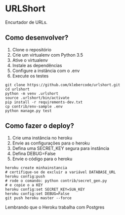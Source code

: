 # URLShort

Encurtador de URLs.

## Como desenvolver?

1. Clone o repositório
2. Crie um virtualenv com Python 3.5
3. Ative o virtualenv
4. Instale as dependências
5. Configure a instância com o .env
6. Execute os testes

```console
git clone https://github.com/klebercode/urlshort.git
cd urlshort
python -m venv .urlshort
source .urlshort/bin/activate
pip install -r requirements-dev.txt
cp contrib/env-sample .env
python manage.py test
```

## Como fazer o deploy?

1. Crie uma instância no heroku
2. Envie as configurações para o heroku
3. Defina uma SECRET_KEY segura para instância
4. Defina DEBUG=False
5. Envie o código para o heroku

```console
heroku create minhainstancia
# certifique-se de excluir a variável DATABASE_URL
heroku config:push
# rode o comando: python contrib/secret_gen.py
# e copie o a KEY
heroku config:set SECRET_KEY=SUA_KEY
heroku config:set DEBUG=False
git push heroku master --force
```

Lembrando que o Heroku trabalha com Postgres
